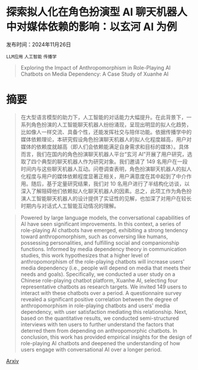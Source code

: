 # 探索拟人化在角色扮演型 AI 聊天机器人中对媒体依赖的影响：以玄河 AI 为例

发布时间：2024年11月26日

`LLM应用` `人工智能` `传播学`

> Exploring the Impact of Anthropomorphism in Role-Playing AI Chatbots on Media Dependency: A Case Study of Xuanhe AI

# 摘要

> 在大型语言模型的助力下，人工智能的对话能力大幅提升。在此背景下，一系列角色扮演的人工智能聊天机器人纷纷涌现，呈现出明显的拟人化趋势，比如像人一样交流、具备个性，还能发挥社交与陪伴功能。依据传播学中的媒体依赖理论，本研究假设角色扮演聊天机器人的拟人化程度越高，用户对媒体的依赖度就越高（即人们会依赖能满足自身需求和目标的媒体）。具体而言，我们在国内的角色扮演聊天机器人平台“玄河 AI”开展了用户研究，选取了四个典型的聊天机器人作为研究对象。我们邀请了 149 名用户在一段时间内与这些聊天机器人互动。问卷调查表明，角色扮演聊天机器人的拟人化程度与用户的媒体依赖程度显著正相关，用户满意度在其中起到了中介作用。随后，基于定量研究结果，我们对 10 名用户进行了半结构化访谈，以深入了解阻碍他们依赖拟人化聊天机器人的因素。总之，此项工作为角色扮演人工智能聊天机器人的设计提供了实证性的见解，也加深了对用户在较长时期内与对话式人工智能互动情况的理解。

> Powered by large language models, the conversational capabilities of AI have seen significant improvements. In this context, a series of role-playing AI chatbots have emerged, exhibiting a strong tendency toward anthropomorphism, such as conversing like humans, possessing personalities, and fulfilling social and companionship functions. Informed by media dependency theory in communication studies, this work hypothesizes that a higher level of anthropomorphism of the role-playing chatbots will increase users' media dependency (i.e., people will depend on media that meets their needs and goals). Specifically, we conducted a user study on a Chinese role-playing chatbot platform, Xuanhe AI, selecting four representative chatbots as research targets. We invited 149 users to interact with these chatbots over a period. A questionnaire survey revealed a significant positive correlation between the degree of anthropomorphism in role-playing chatbots and users' media dependency, with user satisfaction mediating this relationship. Next, based on the quantitative results, we conducted semi-structured interviews with ten users to further understand the factors that deterred them from depending on anthropomorphic chatbots. In conclusion, this work has provided empirical insights for the design of role-playing AI chatbots and deepened the understanding of how users engage with conversational AI over a longer period.

[Arxiv](https://arxiv.org/abs/2411.17157)